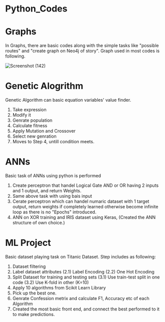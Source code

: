 # Python_Codes

# Graphs
In Graphs, there are basic codes along with the simple tasks like "possible routes" and "create graph on Neo4j of story".
Graph used in most codes is following.

![Screenshot (142)](https://user-images.githubusercontent.com/66350589/107452787-aa6ee880-6b6b-11eb-8cd2-f736380fbc69.png)

# Genetic Alogrithm
Genetic Algorithm can basic equation variables' value finder.
1. Take expression
2. Modify it
3. Genrate population
4. Calculate fitness
5. Apply Mutation and Crossover
6. Select new genration
7. Moves to Step 4, untill condition meets.

# ANNs
Basic task of ANNs using python is performed
1. Create perceptron that handel Logical Gate AND or OR having 2 inputs and 1 output, and return Weights.
2. Same above task with using bais input
3. Cerate perceptron which can handel numaric dataset with 1 target output, return weights if completely learned otherwise become infinite loop as there is no "Epochs" introduced.
4. ANN on XOR training and IRIS dataset using Keras, (Created the ANN structure of own choice.)

# ML Project
Basic dataset playing task on Titanic Dataset. Step includes as following:
1. Dataset filtering
2. Label dataset attributes
  (2.1) Label Encoding
  (2.2) One Hot Encoding
3. Split Dataset for training and testing sets
   (3.1) Use train-test split in one code
   (3.2) Use K-fold in other (K=10)
4. Apply 10 algorithms from Scikit Learn Library
5. Pick up the best one.
6. Genrate Confession metrix and calculate F1, Accuracy etc of each Algorithm
7. Created the most basic front end, and connect the best performed to it to make predictions.
